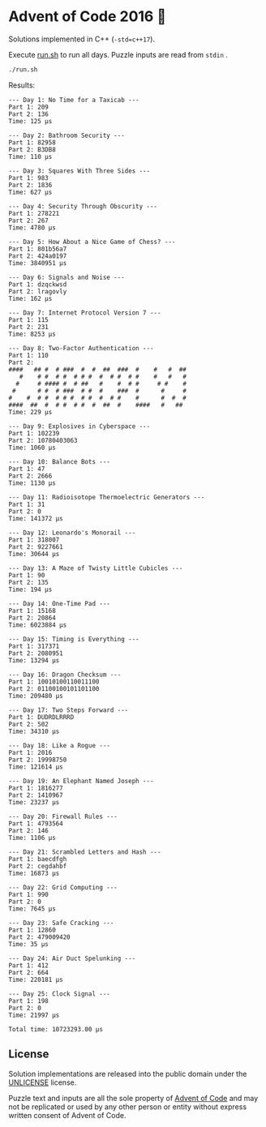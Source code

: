 # Advent of Code 2016 🎄

Solutions implemented in C++ (`-std=c++17`).

Execute [run.sh](run.sh) to run all days. Puzzle inputs are read from `stdin` .

```sh 
./run.sh 
```

Results:

```
--- Day 1: No Time for a Taxicab ---
Part 1: 209
Part 2: 136
Time: 125 μs

--- Day 2: Bathroom Security ---
Part 1: 82958
Part 2: B3DB8
Time: 110 μs

--- Day 3: Squares With Three Sides ---
Part 1: 983
Part 2: 1836
Time: 627 μs

--- Day 4: Security Through Obscurity ---
Part 1: 278221
Part 2: 267
Time: 4780 μs

--- Day 5: How About a Nice Game of Chess? ---
Part 1: 801b56a7
Part 2: 424a0197
Time: 3840951 μs

--- Day 6: Signals and Noise ---
Part 1: dzqckwsd
Part 2: lragovly
Time: 162 μs

--- Day 7: Internet Protocol Version 7 ---
Part 1: 115
Part 2: 231
Time: 8253 μs

--- Day 8: Two-Factor Authentication ---
Part 1: 110
Part 2:
####   ## #  # ###  #  #  ##  ###  #    #   #  ##
   #    # #  # #  # # #  #  # #  # #    #   #   #
  #     # #### #  # ##   #    #  # #     # #    #
 #      # #  # ###  # #  #    ###  #      #     #
#    #  # #  # # #  # #  #  # #    #      #  #  #
####  ##  #  # #  # #  #  ##  #    ####   #   ##
Time: 229 μs

--- Day 9: Explosives in Cyberspace ---
Part 1: 102239
Part 2: 10780403063
Time: 1060 μs

--- Day 10: Balance Bots ---
Part 1: 47
Part 2: 2666
Time: 1130 μs

--- Day 11: Radioisotope Thermoelectric Generators ---
Part 1: 31
Part 2: 0
Time: 141372 μs

--- Day 12: Leonardo's Monorail ---
Part 1: 318007
Part 2: 9227661
Time: 30644 μs

--- Day 13: A Maze of Twisty Little Cubicles ---
Part 1: 90
Part 2: 135
Time: 194 μs

--- Day 14: One-Time Pad ---
Part 1: 15168
Part 2: 20864
Time: 6023884 μs

--- Day 15: Timing is Everything ---
Part 1: 317371
Part 2: 2080951
Time: 13294 μs

--- Day 16: Dragon Checksum ---
Part 1: 10010100110011100
Part 2: 01100100101101100
Time: 209480 μs

--- Day 17: Two Steps Forward ---
Part 1: DUDRDLRRRD
Part 2: 502
Time: 34310 μs

--- Day 18: Like a Rogue ---
Part 1: 2016
Part 2: 19998750
Time: 121614 μs

--- Day 19: An Elephant Named Joseph ---
Part 1: 1816277
Part 2: 1410967
Time: 23237 μs

--- Day 20: Firewall Rules ---
Part 1: 4793564
Part 2: 146
Time: 1106 μs

--- Day 21: Scrambled Letters and Hash ---
Part 1: baecdfgh
Part 2: cegdahbf
Time: 16873 μs

--- Day 22: Grid Computing ---
Part 1: 990
Part 2: 0
Time: 7645 μs

--- Day 23: Safe Cracking ---
Part 1: 12860
Part 2: 479009420
Time: 35 μs

--- Day 24: Air Duct Spelunking ---
Part 1: 412
Part 2: 664
Time: 220181 μs

--- Day 25: Clock Signal ---
Part 1: 198
Part 2: 0
Time: 21997 μs

Total time: 10723293.00 μs
```

## License

Solution implementations are released into the public domain under the [UNLICENSE](/UNLICENSE) license.

Puzzle text and inputs are all the sole property of [Advent of Code](https://adventofcode.com/) and may not be replicated or used by any other person or entity without express written consent of Advent of Code.
